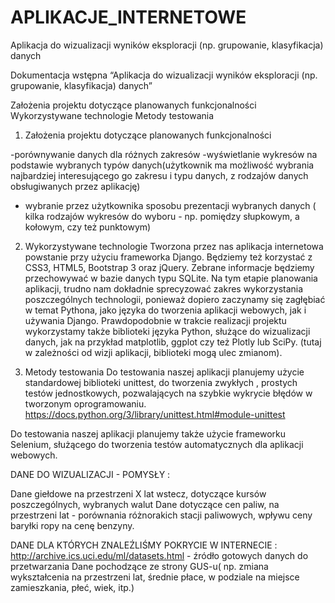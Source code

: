 # APLIKACJE_INTERNETOWE
Aplikacja do wizualizacji wyników eksploracji (np. grupowanie, klasyfikacja) danych



Dokumentacja wstępna 
“Aplikacja do wizualizacji wyników eksploracji (np. grupowanie, klasyfikacja) danych”


Założenia projektu dotyczące planowanych funkcjonalności
Wykorzystywane technologie
Metody testowania


1. Założenia projektu dotyczące planowanych funkcjonalności

-porównywanie danych dla różnych zakresów
-wyświetlanie wykresów na podstawie wybranych typów danych(użytkownik ma możliwość wybrania najbardziej interesującego go zakresu i typu danych, z rodzajów danych obsługiwanych przez aplikację)
- wybranie przez użytkownika sposobu prezentacji wybranych danych ( kilka rodzajów wykresów do wyboru - np. pomiędzy słupkowym, a kołowym, czy też punktowym)



2. Wykorzystywane technologie
	Tworzona przez nas aplikacja internetowa powstanie przy użyciu frameworka Django. Będziemy też korzystać z CSS3, HTML5, Bootstrap 3 oraz jQuery. Zebrane informacje będziemy przechowywać w bazie danych typu SQLite.
	Na tym etapie planowania aplikacji, trudno nam dokładnie sprecyzować zakres wykorzystania poszczególnych technologii, ponieważ dopiero zaczynamy się zagłębiać w temat Pythona, jako języka do tworzenia aplikacji webowych, jak i używania Django. 
Prawdopodobnie w trakcie realizacji projektu wykorzystamy także biblioteki języka Python, służące do wizualizacji danych, jak na przykład matplotlib, ggplot czy też Plotly lub SciPy. (tutaj w zależności od wizji aplikacji, biblioteki mogą ulec zmianom). 

3. Metody testowania
Do testowania naszej aplikacji planujemy użycie standardowej biblioteki unittest, do tworzenia zwykłych , prostych testów jednostkowych, pozwalających na szybkie wykrycie błędów w tworzonym oprogramowaniu. https://docs.python.org/3/library/unittest.html#module-unittest

Do testowania naszej aplikacji planujemy także użycie frameworku Selenium, służącego do tworzenia testów automatycznych dla aplikacji webowych. 


DANE DO WIZUALIZACJI - POMYSŁY : 


Dane giełdowe na przestrzeni X lat wstecz, dotyczące kursów poszczególnych, wybranych walut
Dane dotyczące cen paliw, na przestrzeni lat - porównania różnorakich stacji paliwowych, wpływu ceny baryłki ropy na cenę benzyny.


DANE DLA KTÓRYCH ZNALEŹLIŚMY POKRYCIE W INTERNECIE : 
http://archive.ics.uci.edu/ml/datasets.html - źródło gotowych danych do przetwarzania
Dane pochodzące ze strony GUS-u( np. zmiana wykształcenia na przestrzeni lat, średnie płace, w podziale na miejsce zamieszkania, płeć, wiek, itp.)	

